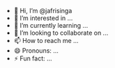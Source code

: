 - 👋 Hi, I’m @jafrisinga
- 👀 I’m interested in ...
- 🌱 I’m currently learning ...
- 💞️ I’m looking to collaborate on ...
- 📫 How to reach me ...
- 😄 Pronouns: ...
- ⚡ Fun fact: ...

<!---
jafrisinga/jafrisinga is a ✨ special ✨ repository because its `README.md` (this file) appears on your GitHub profile.
You can click the Preview link to take a look at your changes.
--->
